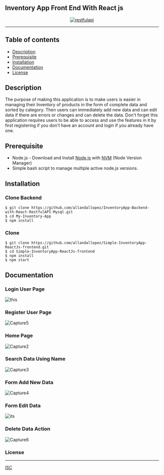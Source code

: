## Inventory App Front End With React js

<p align="center">
  <a href="https://nodejs.org/">
    <img alt="restfulapi" title="Restful API" src="https://www.onlinebooksreview.com/uploads/blog_images/2017/10/19_reactjs.png">
  </a>
</p>

---
## Table of contents
* [Description](#description)
* [Prerequisite](#prerequisite)
* [Installation](#installation)
* [Documentation](#documentation)
* [License](#license)

## Description
The purpose of making this application is to make users is easier in managing their Inventory of products in the form of complete data and sorted by category. Then users can immediately add new data and can edit data if there are errors or changes and can delete  the data. Don't forget this application requires users to be able to access and use the features in it by first registering if you don't have an account and login if you already have one.

## Prerequisite
- Node.js - Download and Install [Node.js](https://nodejs.org/en/) with [NVM](https://github.com/creationix/nvm) (Node Version Manager) 
- Simple bash script to manage multiple active node.js versions.

## Installation
### Clone Backend
```
$ git clone https://github.com/allandallopez/InventoryApp-Backend-with-React-RestfulAPI-Mysql.git
$ cd My-Inventory-App
$ npm install
```
### Clone
```
$ git clone https://github.com/allandallopez/Simple-InventoryApp-ReactJs-frontend.git
$ cd Simple-InventoryApp-ReactJs-frontend
$ npm install
$ npm start
```


## Documentation

### Login User Page
![this](https://user-images.githubusercontent.com/45220508/64486522-67af2f80-d258-11e9-93b5-1791b11cdc59.PNG)

### Register User Page 
![Capture5](https://user-images.githubusercontent.com/45220508/64486351-37ff2800-d256-11e9-97be-f8ea37cc1de9.PNG)

### Home Page
![Capture2](https://user-images.githubusercontent.com/45220508/64486418-20746f00-d257-11e9-892a-772262f0b6c3.PNG)

### Search Data Using Name
![Capture3](https://user-images.githubusercontent.com/45220508/64486426-3da93d80-d257-11e9-8c09-94b5cd4e38e2.PNG)

### Form Add New Data
![Capture4](https://user-images.githubusercontent.com/45220508/64486440-7ba66180-d257-11e9-9058-e0b216a31605.PNG)

### Form Edit Data
![its](https://user-images.githubusercontent.com/45220508/64486595-10f62580-d259-11e9-8971-41e7655451e3.PNG)

### Delete Data Action
![Capture6](https://user-images.githubusercontent.com/45220508/64486503-3a628180-d258-11e9-95c0-a7718b403011.PNG)

### License
----
[ISC](https://en.wikipedia.org/wiki/ISC_license "ISC")

